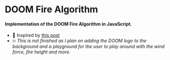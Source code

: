 
# DOOM Fire Algorithm
#### Implementation of the DOOM Fire Algorithm in JavaScript.

- :page_facing_up: Inspired by [this post](http://fabiensanglard.net/doom_fire_psx/)
- :fire: _This is not finished as I plan on adding the DOOM logo to the background and a playground for the user to play around with the wind force, fire height and more._
